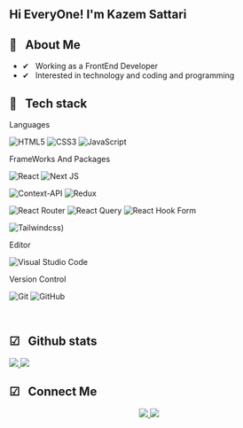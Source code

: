 <h2>Hi EveryOne! I'm Kazem Sattari</h2>

<h2> 📌 &nbsp; About Me</h2>

- ✔ &nbsp; Working as a FrontEnd Developer 
- ✔ &nbsp; Interested in technology and coding and programming

<h2> 📌 &nbsp; Tech stack</h2>

Languages
  
![HTML5](https://img.shields.io/badge/html5-%23E34F26.svg?style=for-the-badge&logo=html5&logoColor=white)
![CSS3](https://img.shields.io/badge/css3-%231572B6.svg?style=for-the-badge&logo=css3&logoColor=white)
![JavaScript](https://img.shields.io/badge/javascript-%23323330.svg?style=for-the-badge&logo=javascript&logoColor=%23F7DF1E)

FrameWorks And Packages

![React](https://img.shields.io/badge/react-%2320232a.svg?style=for-the-badge&logo=react&logoColor=%2361DAFB)
![Next JS](https://img.shields.io/badge/Next-black?style=for-the-badge&logo=next.js&logoColor=white)

![Context-API](https://img.shields.io/badge/Context--Api-000000?style=for-the-badge&logo=react)
![Redux](https://img.shields.io/badge/redux-%23593d88.svg?style=for-the-badge&logo=redux&logoColor=white)

![React Router](https://img.shields.io/badge/React_Router-CA4245?style=for-the-badge&logo=react-router&logoColor=white)
![React Query](https://img.shields.io/badge/-React%20Query-FF4154?style=for-the-badge&logo=react%20query&logoColor=white)
![React Hook Form](https://img.shields.io/badge/React%20Hook%20Form-%23EC5990.svg?style=for-the-badge&logo=reacthookform&logoColor=white)

![Tailwindcss]([https://img.shields.io/badge/tailwindcss-0F172A?&logo=tailwindcss))

Editor

![Visual Studio Code](https://img.shields.io/badge/Visual%20Studio%20Code-0078d7.svg?style=for-the-badge&logo=visual-studio-code&logoColor=white)

Version Control

![Git](https://img.shields.io/badge/git-%23F05033.svg?style=for-the-badge&logo=git&logoColor=white)
![GitHub](https://img.shields.io/badge/github-%23121011.svg?style=for-the-badge&logo=github&logoColor=white)

<br />

<h2> ☑ &nbsp; Github stats</h2>

<a href="https://github.com/kazemsattari">
  <img src="https://github-readme-stats.vercel.app/api?username=kazemsattari&show_icons=true&theme=radical" />
  <img src="https://github-readme-stats.vercel.app/api/top-langs/?username=kazemsattari" />
</a>

<h2>☑ &nbsp; Connect Me</h2>

<p align="center">
 <a href="https://t.me/kazem_str">
  <img src="https://img.shields.io/badge/telegram-kazem_str-blue?logo=telegram" />
  </a>
 <a href="https://instagram.com/kazem_str">
  <img src="https://img.shields.io/badge/instagram-kazem_str-red?logo=instagram" />
  </a>
</p>
